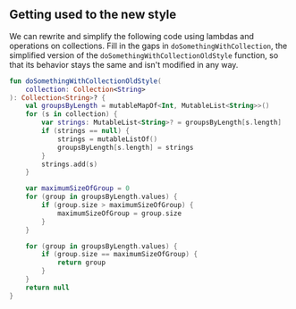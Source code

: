 ## Getting used to the new style

We can rewrite and simplify the following code using lambdas and operations on collections.
Fill in the gaps in `doSomethingWithCollection`, 
the simplified version of the `doSomethingWithCollectionOldStyle` function, 
so that its behavior stays the same and isn't modified in any way.

```kotlin
fun doSomethingWithCollectionOldStyle(
    collection: Collection<String>
): Collection<String>? {
    val groupsByLength = mutableMapOf<Int, MutableList<String>>()
    for (s in collection) {
        var strings: MutableList<String>? = groupsByLength[s.length]
        if (strings == null) {
            strings = mutableListOf()
            groupsByLength[s.length] = strings
        }
        strings.add(s)
    }

    var maximumSizeOfGroup = 0
    for (group in groupsByLength.values) {
        if (group.size > maximumSizeOfGroup) {
            maximumSizeOfGroup = group.size
        }
    }

    for (group in groupsByLength.values) {
        if (group.size == maximumSizeOfGroup) {
            return group
        }
    }
    return null
}
```
